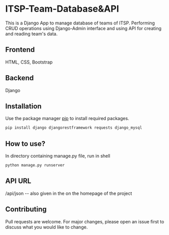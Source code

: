 # ITSP-Team-Database&API

This is a Django App to manage database of teams of ITSP. Performing CRUD operations using Django-Admin interface and using API for creating and reading team's data.
 
## Frontend 
HTML, CSS, Bootstrap

## Backend
Django 

## Installation

Use the package manager [pip](https://pip.pypa.io/en/stable/) to install required packages.

```bash
pip install django djangorestframework requests django_mysql
```

## How to use?
In directory containing manage.py file, run in shell

```cmd
python manage.py runserver
```

## API URL
/api/json  -- also given in the on the homepage of the project

## Contributing
Pull requests are welcome. For major changes, please open an issue first to discuss what you would like to change.


